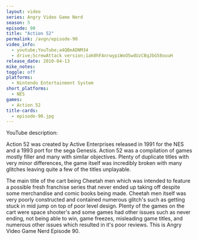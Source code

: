 ```yaml
---
layout: video
series: Angry Video Game Nerd
season: 5
episode: 90
title: "Action 52"
permalink: /avgn/episode-90
video_info:
  - youtube;YouTube;a4QBeADNM34
  - drive;ScrewAttack version;1ak0hFAnrwypiWoO5wdUzCBqJbG58ouuH
release_date: 2010-04-13
mike_notes:
toggle: off
platforms:
  - Nintendo Entertainment System
short_platforms:
  - NES
games:
  - Action 52
title-cards:
  - episode-90.jpg
---
```


<p class="yt-description">YouTube description:</p>

Action 52 was created by Active Enterprises released in 1991 for the NES and a 1993 port for the sega Genesis. Action 52 was a compilation of games mostly filler and many with similar objectives. Plenty of duplicate titles with very minor differences, the game itself was incredibly broken with many glitches leaving quite a few of the titles unplayable. 

The main title of the cart being Cheetah men which was intended to feature a possible fresh franchise series that never ended up taking off despite some merchandise and comic books being made. Cheetah men itself was very poorly constructed and contained numerous glitch's such as getting stuck in mid jump on top of poor level design. Plenty of the games on the cart were space shooter's and some games had other issues such as never ending, not being able to win, game freezes, misleading game titles, and numerous other issues which resulted in it's poor reviews. This is Angry Video Game Nerd Episode 90.